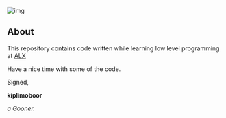 ![img](https://assets.imaginablefutures.com/media/images/ALX_Logo.max-200x150.png)

## About
This repository contains code written while learning low level programming at [ALX](https://www.alxafrica.com/)

Have a nice time with some of the code.

Signed,

__kiplimoboor__

*a Gooner.*
